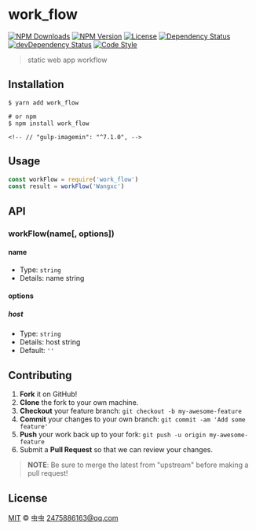 # work_flow

[![NPM Downloads][downloads-image]][downloads-url]
[![NPM Version][version-image]][version-url]
[![License][license-image]][license-url]
[![Dependency Status][dependency-image]][dependency-url]
[![devDependency Status][devdependency-image]][devdependency-url]
[![Code Style][style-image]][style-url]

> static web app workflow

## Installation

```shell
$ yarn add work_flow

# or npm
$ npm install work_flow
```

    <!-- // "gulp-imagemin": "^7.1.0", -->
## Usage

<!-- TODO: Introduction of API use -->

```javascript
const workFlow = require('work_flow')
const result = workFlow('Wangxc')
```

## API

<!-- TODO: Introduction of API -->

### workFlow(name[, options])

#### name

- Type: `string`
- Details: name string

#### options

##### host

- Type: `string`
- Details: host string
- Default: `''`

## Contributing

1. **Fork** it on GitHub!
2. **Clone** the fork to your own machine.
3. **Checkout** your feature branch: `git checkout -b my-awesome-feature`
4. **Commit** your changes to your own branch: `git commit -am 'Add some feature'`
5. **Push** your work back up to your fork: `git push -u origin my-awesome-feature`
6. Submit a **Pull Request** so that we can review your changes.

> **NOTE**: Be sure to merge the latest from "upstream" before making a pull request!

## License

[MIT](LICENSE) &copy; 虫虫 <2475886163@qq.com>



[downloads-image]: https://img.shields.io/npm/dm/work_flow.svg
[downloads-url]: https://npmjs.org/package/work_flow
[version-image]: https://img.shields.io/npm/v/work_flow.svg
[version-url]: https://npmjs.org/package/work_flow
[license-image]: https://img.shields.io/github/license/Wangxc/work_flow.svg
[license-url]: https://github.com/Wangxc/work_flow/blob/master/LICENSE
[dependency-image]: https://img.shields.io/david/Wangxc/work_flow.svg
[dependency-url]: https://david-dm.org/Wangxc/work_flow
[devdependency-image]: https://img.shields.io/david/dev/Wangxc/work_flow.svg
[devdependency-url]: https://david-dm.org/Wangxc/work_flow?type=dev
[style-image]: https://img.shields.io/badge/code_style-standard-brightgreen.svg
[style-url]: https://standardjs.com
